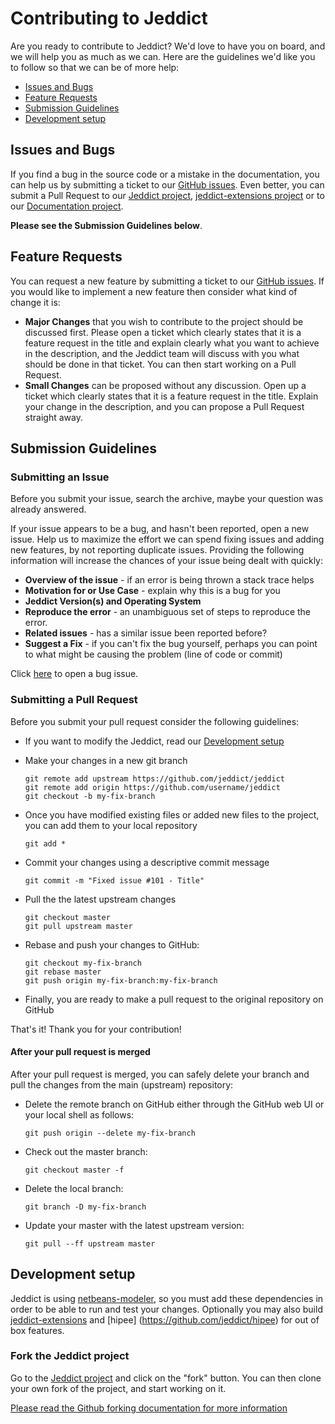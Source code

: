 # Contributing to Jeddict

Are you ready to contribute to Jeddict? We'd love to have you on board, and we 
will help you as much as we can. Here are the guidelines we'd like you to follow
 so that we can be of more help:

 - [Issues and Bugs](#issue)
 - [Feature Requests](#feature)
 - [Submission Guidelines](#submit)
 - [Development setup](#setup)
 
 
## <a name="issue"></a> Issues and Bugs
If you find a bug in the source code or a mistake in the documentation, you can 
help us by submitting a ticket to our [GitHub  issues](https://github.com/jeddict/jeddict/issuess). Even better, you can submit a Pull Request to our [Jeddict project](https://github.com/jeddict/jeddict), [jeddict-extensions project](https://github.com/jeddict/jeddict-extensions) or to our [Documentation project](https://github.com/jeddict/jeddict.github.io).

**Please see the Submission Guidelines below**.

## <a name="feature"></a> Feature Requests
You can request a new feature by submitting a ticket to our [GitHub issues](https://github.com/jeddict/jeddict/issues). If you
would like to implement a new feature then consider what kind of change it is:

* **Major Changes** that you wish to contribute to the project should be 
discussed first. Please open a ticket which clearly states that it is a feature 
request in the title and explain clearly what you want to achieve in the 
description, and the Jeddict team will discuss with you what should be done in 
that ticket. You can then start working on a Pull Request.
* **Small Changes** can be proposed without any discussion. Open up a ticket 
which clearly states that it is a feature request in the title. Explain your 
change in the description, and you can propose a Pull Request straight away.

## <a name="submit"></a> Submission Guidelines

### Submitting an Issue
Before you submit your issue, search the archive, maybe your question was already answered.

If your issue appears to be a bug, and hasn't been reported, open a new issue.
Help us to maximize the effort we can spend fixing issues and adding new
features, by not reporting duplicate issues.  Providing the following information will increase the
chances of your issue being dealt with quickly:

* **Overview of the issue** - if an error is being thrown a stack trace helps
* **Motivation for or Use Case** - explain why this is a bug for you
* **Jeddict Version(s) and Operating System**
* **Reproduce the error** - an unambiguous set of steps to reproduce the error. 
* **Related issues** - has a similar issue been reported before?
* **Suggest a Fix** - if you can't fix the bug yourself, perhaps you can point to what might be
  causing the problem (line of code or commit)

Click [here](https://github.com/jeddict/jeddict/issuess/new) to open a bug issue.

### Submitting a Pull Request
Before you submit your pull request consider the following guidelines:

* If you want to modify the Jeddict, read our [Development setup](#setup)

* Make your changes in a new git branch

    ```shell
    git remote add upstream https://github.com/jeddict/jeddict
    git remote add origin https://github.com/username/jeddict
    git checkout -b my-fix-branch
    ```

* Once you have modified existing files or added new files to the project, you can add them to your local repository

    ```shell
    git add *
    ```
* Commit your changes using a descriptive commit message

    ```shell
    git commit -m "Fixed issue #101 - Title"
    ```

* Pull the the latest upstream changes

    ```shell
    git checkout master
    git pull upstream master
    ```

* Rebase and push your changes to GitHub:

    ```shell
    git checkout my-fix-branch
    git rebase master
    git push origin my-fix-branch:my-fix-branch
    ```

* Finally, you are ready to make a pull request to the original repository on GitHub

That's it! Thank you for your contribution!

#### After your pull request is merged

After your pull request is merged, you can safely delete your branch and pull 
the changes from the main (upstream) repository:

* Delete the remote branch on GitHub either through the GitHub web UI or your 
local shell as follows:

    ```shell
    git push origin --delete my-fix-branch
    ```

* Check out the master branch:

    ```shell
    git checkout master -f
    ```

* Delete the local branch:

    ```shell
    git branch -D my-fix-branch
    ```

* Update your master with the latest upstream version:

    ```shell
    git pull --ff upstream master
    ```

## <a name="setup"></a> Development setup
Jeddict is using [netbeans-modeler](https://github.com/jeddict/netbeans-modeler),
 so you must add these dependencies in order to be able to run and test your changes.
Optionally you may also build [jeddict-extensions](https://github.com/jeddict/jeddict-extensions)
and [hipee] (https://github.com/jeddict/hipee) for out of box features.

### Fork the Jeddict project

Go to the [Jeddict project](https://github.com/jeddict/jeddict) and click on the
 "fork" button. You can then clone your own fork of the project, and start 
working on it.

[Please read the Github forking documentation for more information](https://help.github.com/articles/fork-a-repo)
